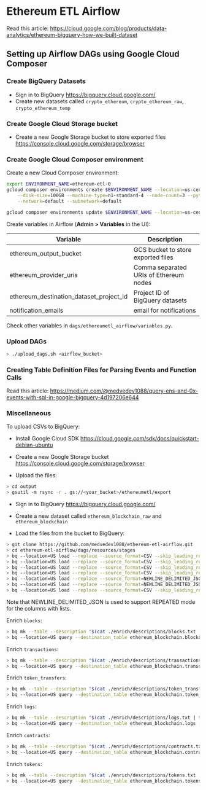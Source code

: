 # Ethereum ETL Airflow

Read this article: https://cloud.google.com/blog/products/data-analytics/ethereum-bigquery-how-we-built-dataset

## Setting up Airflow DAGs using Google Cloud Composer

### Create BigQuery Datasets

- Sign in to BigQuery https://bigquery.cloud.google.com/
- Create new datasets called `crypto_ethereum`, `crypto_ethereum_raw`, `crypto_ethereum_temp`

### Create Google Cloud Storage bucket

- Create a new Google Storage bucket to store exported files https://console.cloud.google.com/storage/browser

### Create Google Cloud Composer environment

Create a new Cloud Composer environment:

```bash
export ENVIRONMENT_NAME=ethereum-etl-0
gcloud composer environments create $ENVIRONMENT_NAME --location=us-central1 --zone=us-central1-a \
    --disk-size=100GB --machine-type=n1-standard-4 --node-count=3 --python-version=3 --image-version=composer-1.8.3-airflow-1.10.3 \
    --network=default --subnetwork=default

gcloud composer environments update $ENVIRONMENT_NAME --location=us-central1 --update-pypi-package=ethereum-etl==1.3.1
```

Create variables in Airflow (**Admin > Variables** in the UI):

| Variable                                | Description                             |
|-----------------------------------------|-----------------------------------------|
| ethereum_output_bucket                  | GCS bucket to store exported files      |
| ethereum_provider_uris                  | Comma separated URIs of Ethereum nodes  |
| ethereum_destination_dataset_project_id | Project ID of BigQuery datasets         |
| notification_emails                     | email for notifications                 |

Check other variables in `dags/ethereumetl_airflow/variables.py`.

### Upload DAGs

```bash
> ./upload_dags.sh <airflow_bucket>
```

### Creating Table Definition Files for Parsing Events and Function Calls

Read this article: https://medium.com/@medvedev1088/query-ens-and-0x-events-with-sql-in-google-bigquery-4d197206e644

### Miscellaneous

To upload CSVs to BigQuery:

- Install Google Cloud SDK https://cloud.google.com/sdk/docs/quickstart-debian-ubuntu

- Create a new Google Storage bucket https://console.cloud.google.com/storage/browser

- Upload the files:

```bash
> cd output
> gsutil -m rsync -r . gs://<your_bucket>/ethereumetl/export
```

- Sign in to BigQuery https://bigquery.cloud.google.com/

- Create a new dataset called `ethereum_blockchain_raw` and `ethereum_blockchain`

- Load the files from the bucket to BigQuery:

```bash
> git clone https://github.com/medvedev1088/ethereum-etl-airflow.git
> cd ethereum-etl-airflow/dags/resources/stages
> bq --location=US load --replace --source_format=CSV --skip_leading_rows=1 ethereum_blockchain_raw.blocks gs://<your_bucket>/ethereumetl/export/blocks/*.csv ./raw/schemas/blocks.json
> bq --location=US load --replace --source_format=CSV --skip_leading_rows=1 ethereum_blockchain_raw.transactions gs://<your_bucket>/ethereumetl/export/transactions/*.csv ./raw/schemas/transactions.json
> bq --location=US load --replace --source_format=CSV --skip_leading_rows=1 ethereum_blockchain_raw.token_transfers gs://<your_bucket>/ethereumetl/export/token_transfers/*.csv ./raw/schemas/token_transfers.json
> bq --location=US load --replace --source_format=CSV --skip_leading_rows=1 ethereum_blockchain_raw.receipts gs://<your_bucket>/ethereumetl/export/receipts/*.csv ./raw/schemas/receipts.json
> bq --location=US load --replace --source_format=NEWLINE_DELIMITED_JSON ethereum_blockchain_raw.logs gs://<your_bucket>/ethereumetl/export/logs/*.json ./raw/schemas/logs.json
> bq --location=US load --replace --source_format=NEWLINE_DELIMITED_JSON ethereum_blockchain_raw.contracts gs://<your_bucket>/ethereumetl/export/contracts/*.json ./raw/schemas/contracts.json
> bq --location=US load --replace --source_format=CSV --skip_leading_rows=1 --allow_quoted_newlines ethereum_blockchain_raw.tokens gs://<your_bucket>/ethereumetl/export/tokens/*.csv ./raw/schemas/tokens.json
```

Note that NEWLINE_DELIMITED_JSON is used to support REPEATED mode for the columns with lists.

Enrich `blocks`:

```bash
> bq mk --table --description "$(cat ./enrich/descriptions/blocks.txt | tr '\n' ' ')" --time_partitioning_field timestamp ethereum_blockchain.blocks ./enrich/schemas/blocks.json
> bq --location=US query --destination_table ethereum_blockchain.blocks --use_legacy_sql=false "$(cat ./enrich/sqls/blocks.sql | tr '\n' ' ')"
```

Enrich `transactions`:

```bash
> bq mk --table --description "$(cat ./enrich/descriptions/transactions.txt | tr '\n' ' ')" --time_partitioning_field block_timestamp ethereum_blockchain.transactions ./enrich/schemas/transactions.json
> bq --location=US query --destination_table ethereum_blockchain.transactions --use_legacy_sql=false "$(cat ./enrich/sqls/transactions.sql | tr '\n' ' ')"
```

Enrich `token_transfers`:

```bash
> bq mk --table --description "$(cat ./enrich/descriptions/token_transfers.txt | tr '\n' ' ')" --time_partitioning_field block_timestamp ethereum_blockchain.token_transfers ./enrich/schemas/token_transfers.json
> bq --location=US query --destination_table ethereum_blockchain.token_transfers --use_legacy_sql=false "$(cat ./enrich/sqls/token_transfers.sql | tr '\n' ' ')"
```

Enrich `logs`:

```bash
> bq mk --table --description "$(cat ./enrich/descriptions/logs.txt | tr '\n' ' ')" --time_partitioning_field block_timestamp ethereum_blockchain.logs ./enrich/schemas/logs.json
> bq --location=US query --destination_table ethereum_blockchain.logs --use_legacy_sql=false "$(cat ./enrich/sqls/logs.sql | tr '\n' ' ')"
```

Enrich `contracts`:

```bash
> bq mk --table --description "$(cat ./enrich/descriptions/contracts.txt | tr '\n' ' ')" --time_partitioning_field block_timestamp ethereum_blockchain.contracts ./enrich/schemas/contracts.json
> bq --location=US query --destination_table ethereum_blockchain.contracts --use_legacy_sql=false "$(cat ./enrich/sqls/contracts.sql | tr '\n' ' ')"
```

Enrich `tokens`:

```bash
> bq mk --table --description "$(cat ./enrich/descriptions/tokens.txt | tr '\n' ' ')" ethereum_blockchain.tokens ./enrich/schemas/tokens.json
> bq --location=US query --destination_table ethereum_blockchain.tokens --use_legacy_sql=false "$(cat ./enrich/sqls/tokens.sql | tr '\n' ' ')"
```
